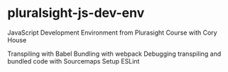 # pluralsight-js-dev-env
JavaScript Development Environment from Plurasight Course with Cory House

Transpiling with Babel
Bundling with webpack
Debugging transpiling and bundled code with Sourcemaps
Setup ESLint
